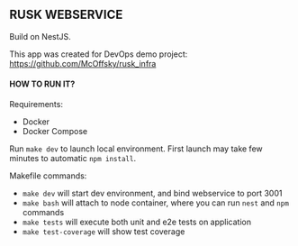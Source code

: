 ## RUSK WEBSERVICE

Build on NestJS.

This app was created for DevOps demo project: https://github.com/McOffsky/rusk_infra

#### HOW TO RUN IT?

Requirements:
- Docker
- Docker Compose

Run `make dev` to launch local environment.
First launch may take few minutes to automatic `npm install`. 
 
Makefile commands:
- `make dev` will start dev environment, and bind webservice to port 3001
- `make bash` will attach to node container, where you can run `nest` and `npm` commands
- `make tests` will execute both unit and e2e tests on application
- `make test-coverage` will show test coverage
